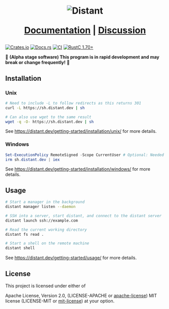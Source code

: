 <h1 align="center">
  <img src="https://distant.dev/assets/images/distant-with-logo-300x87.png" alt="Distant">

  <a href="https://distant.dev/">Documentation</a> |
  <a href="https://github.com/chipsenkbeil/distant/discussions">Discussion</a>
</h1>

[![Crates.io][distant_crates_img]][distant_crates_lnk] [![Docs.rs][distant_doc_img]][distant_doc_lnk] [![CI][distant_ci_img]][distant_ci_lnk] [![RustC 1.70+][distant_rustc_img]][distant_rustc_lnk]

[distant_crates_img]: https://img.shields.io/crates/v/distant.svg
[distant_crates_lnk]: https://crates.io/crates/distant
[distant_doc_img]: https://docs.rs/distant/badge.svg
[distant_doc_lnk]: https://docs.rs/distant
[distant_ci_img]: https://github.com/chipsenkbeil/distant/actions/workflows/ci.yml/badge.svg
[distant_ci_lnk]: https://github.com/chipsenkbeil/distant/actions/workflows/ci.yml
[distant_rustc_img]: https://img.shields.io/badge/distant-rustc_1.70+-lightgray.svg
[distant_rustc_lnk]: https://blog.rust-lang.org/2023/06/01/Rust-1.70.0.html

🚧 **(Alpha stage software) This program is in rapid development and may break or change frequently!** 🚧

## Installation

### Unix

```sh
# Need to include -L to follow redirects as this returns 301
curl -L https://sh.distant.dev | sh

# Can also use wget to the same result
wget -q -O- https://sh.distant.dev | sh
```

See https://distant.dev/getting-started/installation/unix/ for more details.

### Windows

```powershell
Set-ExecutionPolicy RemoteSigned -Scope CurrentUser # Optional: Needed to run a remote script the first time
irm sh.distant.dev | iex
```

See https://distant.dev/getting-started/installation/windows/ for more details.

## Usage

```sh
# Start a manager in the background
distant manager listen --daemon

# SSH into a server, start distant, and connect to the distant server
distant launch ssh://example.com

# Read the current working directory
distant fs read .

# Start a shell on the remote machine
distant shell
```

See https://distant.dev/getting-started/usage/ for more details.

## License

This project is licensed under either of

Apache License, Version 2.0, (LICENSE-APACHE or
[apache-license][apache-license]) MIT license (LICENSE-MIT or
[mit-license][mit-license]) at your option.

[apache-license]: http://www.apache.org/licenses/LICENSE-2.0
[mit-license]: http://opensource.org/licenses/MIT

